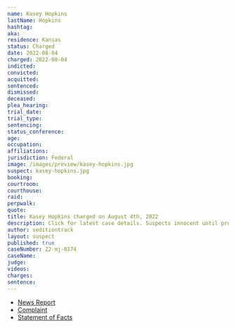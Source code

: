 ```yaml
---
name: Kasey Hopkins
lastName: Hopkins
hashtag:
aka:
residence: Kansas
status: Charged
date: 2022-08-04
charged: 2022-08-04
indicted:
convicted:
acquitted:
sentenced:
dismissed:
deceased:
plea_hearing:
trial_date:
trial_type:
sentencing:
status_conference:
age:
occupation:
affiliations:
jurisdiction: Federal
image: /images/preview/kasey-hopkins.jpg
suspect: kasey-hopkins.jpg
booking:
courtroom:
courthouse:
raid:
perpwalk:
quote:
title: Kasey Hopkins charged on August 4th, 2022
description: Click for latest case details. Suspects innocent until proven guilty.
author: seditiontrack
layout: suspect
published: true
caseNumber: 22-mj-0174
caseName:
judge:
videos:
charges:
sentence:
---
```

- [News Report](https://www.kshb.com/news/crime/kansas-city-kansas-man-arrested-charged-for-entering-u-s-capitol-during-jan-6-riot)
- [Complaint](https://www.justice.gov/usao-dc/case-multi-defendant/file/1524376/download)
- [Statement of Facts](https://www.justice.gov/usao-dc/case-multi-defendant/file/1524381/download)
